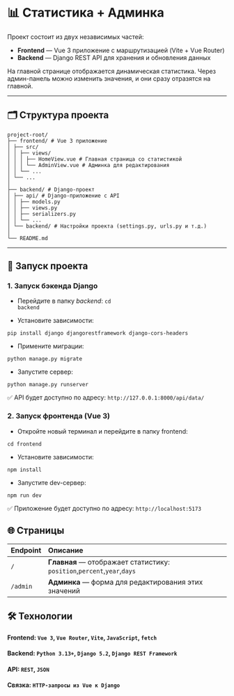 # 📊 Статистика + Админка

Проект состоит из двух независимых частей:  
- **Frontend** — Vue 3 приложение с маршрутизацией (Vite + Vue Router)  
- **Backend** — Django REST API для хранения и обновления данных  

На главной странице отображается динамическая статистика. Через админ-панель можно изменить значения, и они сразу отразятся на главной.

---

## 🗂 Структура проекта
```
project-root/
├── frontend/ # Vue 3 приложение
│ ├── src/
│ │ ├── views/
│ │ │ ├── HomeView.vue # Главная страница со статистикой
│ │ │ └── AdminView.vue # Админка для редактирования
│ │ └── ...
│ └── ...
│
├── backend/ # Django-проект
│ ├── api/ # Django-приложение с API
│ │ ├── models.py
│ │ ├── views.py
│ │ ├── serializers.py
│ │ └── ...
│ └── backend/ # Настройки проекта (settings.py, urls.py и т.д.)
│
└── README.md
```
---

## 🚀 Запуск проекта
### 1. Запуск бэкенда **Django**
+ Перейдите в папку *backend*:
<code>cd backend</code>

+ Установите зависимости:

`pip install django djangorestframework django-cors-headers`

+ Примените миграции:

`python manage.py migrate`

+ Запустите сервер:

`python manage.py runserver`

✅ API будет доступно по адресу: `http://127.0.0.1:8000/api/data/` 

### 2. Запуск фронтенда (Vue 3)
+ Откройте новый терминал и перейдите в папку frontend:

`cd frontend`
+ Установите зависимости:

`npm install`

+ Запустите dev-сервер:

`npm run dev`

✅ Приложение будет доступно по адресу: `http://localhost:5173`
## 🌐 Страницы
|Endpoint|Описание|
|:-|:-|
|`/`|**Главная** — отображает статистику: `position`,`percent`,`year`,`days`|
|`/admin`|**Админка** — форма для редактирования этих значений| 
## 🛠 Технологии
#### Frontend: `Vue 3`, `Vue Router`, `Vite`, `JavaScript`, `fetch`

#### Backend: `Python 3.13+`, `Django 5.2`, `Django REST Framework`

#### API: `REST`, `JSON`

#### Связка: `HTTP-запросы из Vue к Django`
